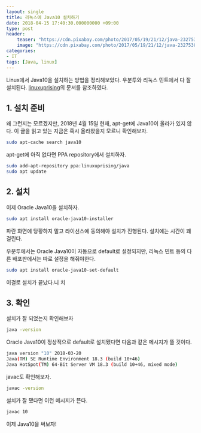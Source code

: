 ```yaml
---
layout: single
title: 리눅스에 Java10 설치하기
date: 2018-04-15 17:40:30.000000000 +09:00
type: post
header:
    teaser: "https://cdn.pixabay.com/photo/2017/05/19/21/12/java-2327538_960_720.png"
    image: "https://cdn.pixabay.com/photo/2017/05/19/21/12/java-2327538_960_720.png"
categories:
- IT
tags: [Java, linux]
---
```


Linux에서 Java10을 설치하는 방법을 정리해보았다. 우분투와 리눅스 민트에서 다 잘 설치된다. [linuxuprising](https://www.linuxuprising.com/2018/04/install-oracle-java-10-in-ubuntu-or.html)의 문서를 참조하였다.

## 1. 설치 준비

왜 그런지는 모르겠지만, 2018년 4월 15일 현재, apt-get에 Java10이 올라가 있지 않다. 이 글을 읽고 있는 지금은 혹시 올라왔을지 모르니 확인해보자.

```bash
sudo apt-cache search java10
```

apt-get에 아직 없다면 PPA repository에서 설치하자.

```bash
sudo add-apt-repository ppa:linuxuprising/java
sudo apt update
```

## 2. 설치

이제 Oracle Java10을 설치하자.

```bash
sudo apt install oracle-java10-installer
```

파란 화면에 당황하지 말고 라이선스에 동의해야 설치가 진행된다. 설치에는 시간이 꽤 걸린다.

우분투에서는 Oracle Java10이 자동으로 default로 설정되지만, 리눅스 민트 등의 다른 배포판에서는 따로 설정을 해줘야한다.

```bash
sudo apt install oracle-java10-set-default
```

이걸로 설치가 끝났다.니
치
## 3. 확인

설치가 잘 되었는지 확인해보자

```bash
java -version
```

Oracle Java10이 정상적으로 default로 설치됐다면 다음과 같은 메시지가 뜰 것이다.

```bash
java version "10" 2018-03-20
Java(TM) SE Runtime Environment 18.3 (build 10+46)
Java HotSpot(TM) 64-Bit Server VM 18.3 (build 10+46, mixed mode)
```

javac도 확인해보자.


```bash
javac -version
```

설치가 잘 됐다면 이런 메시지가 뜬다.

```bash
javac 10
```

이제 Java10을 써보자!

